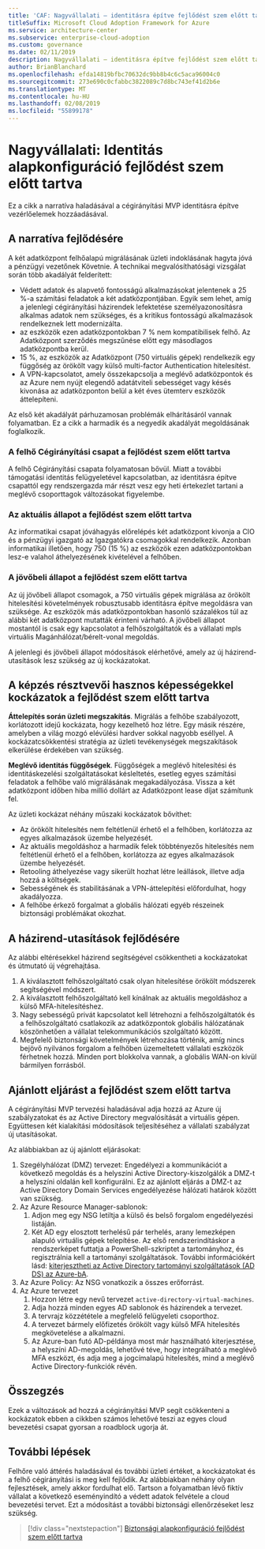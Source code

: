 ```yaml
---
title: 'CAF: Nagyvállalati – identitásra építve fejlődést szem előtt tartva'
titleSuffix: Microsoft Cloud Adoption Framework for Azure
ms.service: architecture-center
ms.subservice: enterprise-cloud-adoption
ms.custom: governance
ms.date: 02/11/2019
description: Nagyvállalati – identitásra építve fejlődést szem előtt tartva
author: BrianBlanchard
ms.openlocfilehash: efda14819bfbc70632dc9bb8b4c6c5aca96004c0
ms.sourcegitcommit: 273e690c0cfabbc3822089c7d8bc743ef41d2b6e
ms.translationtype: MT
ms.contentlocale: hu-HU
ms.lasthandoff: 02/08/2019
ms.locfileid: "55899178"
---
```

# <a name="large-enterprise-identity-baseline-evolution"></a>Nagyvállalati: Identitás alapkonfiguráció fejlődést szem előtt tartva

Ez a cikk a narratíva haladásával a cégirányítási MVP identitásra építve vezérlőelemek hozzáadásával.

## <a name="evolution-of-the-narrative"></a>A narratíva fejlődésére

A két adatközpont felhőalapú migrálásának üzleti indoklásának hagyta jóvá a pénzügyi vezetőnek Követnie. A technikai megvalósíthatósági vizsgálat során több akadályát felderített:

- Védett adatok és alapvető fontosságú alkalmazásokat jelentenek a 25 %-a számítási feladatok a két adatközpontjában. Egyik sem lehet, amíg a jelenlegi cégirányítási házirendek lefektetése személyazonosításra alkalmas adatok nem szükséges, és a kritikus fontosságú alkalmazások rendelkeznek lett modernizálta.
- az eszközök ezen adatközpontokban 7 % nem kompatibilisek felhő. Az Adatközpont szerződés megszűnése előtt egy másodlagos adatközpontba kerül.
- 15 %, az eszközök az Adatközpont (750 virtuális gépek) rendelkezik egy függőség az örökölt vagy külső multi-factor Authentication hitelesítést.
- A VPN-kapcsolatot, amely összekapcsolja a meglévő adatközpontok és az Azure nem nyújt elegendő adatátviteli sebességet vagy késés kivonása az adatközponton belül a két éves ütemterv eszközök áttelepíteni.

Az első két akadályát párhuzamosan problémák elhárításáról vannak folyamatban. Ez a cikk a harmadik és a negyedik akadályát megoldásának foglalkozik.

### <a name="evolution-of-the-cloud-governance-team"></a>A felhő Cégirányítási csapat a fejlődést szem előtt tartva

A felhő Cégirányítási csapata folyamatosan bővül. Miatt a további támogatási identitás felügyeletével kapcsolatban, az identitásra építve csapattól egy rendszergazda már részt vesz egy heti értekezlet tartani a meglévő csoporttagok változásokat figyelembe.

### <a name="evolution-of-the-current-state"></a>Az aktuális állapot a fejlődést szem előtt tartva

Az informatikai csapat jóváhagyás előrelépés két adatközpont kivonja a CIO és a pénzügyi igazgató az Igazgatókra csomagokkal rendelkezik. Azonban informatikai illetően, hogy 750 (15 %) az eszközök ezen adatközpontokban lesz-e valahol áthelyezésének kivételével a felhőben.

### <a name="evolution-of-the-future-state"></a>A jövőbeli állapot a fejlődést szem előtt tartva

Az új jövőbeli állapot csomagok, a 750 virtuális gépek migrálása az örökölt hitelesítési követelmények robusztusabb identitásra építve megoldásra van szüksége. Az eszközök más adatközpontokban hasonló százalékos túl az alábbi két adatközpont mutatták érinteni várható.
A jövőbeli állapot mostantól is csak egy kapcsolatot a felhőszolgáltatók és a vállalati mpls virtuális Magánhálózat/bérelt-vonal megoldás.

A jelenlegi és jövőbeli állapot módosítások elérhetővé, amely az új házirend-utasítások lesz szükség az új kockázatokat.

## <a name="evolution-of-tangible-risks"></a>A képzés résztvevői hasznos képességekkel kockázatok a fejlődést szem előtt tartva

**Áttelepítés során üzleti megszakítás**. Migrálás a felhőbe szabályozott, korlátozott idejű kockázata, hogy kezelhető hoz létre. Egy másik részére, amelyben a világ mozgó elévülési hardver sokkal nagyobb eséllyel. A kockázatcsökkentési stratégia az üzleti tevékenységek megszakítások elkerülése érdekében van szükség.

**Meglévő identitás függőségek**. Függőségek a meglévő hitelesítési és identitáskezelési szolgáltatásokat késleltetés, esetleg egyes számítási feladatok a felhőbe való migrálásának megakadályozása. Vissza a két adatközpont időben hiba millió dollárt az Adatközpont lease díjat számítunk fel.

Az üzleti kockázat néhány műszaki kockázatok bővíthet:

- Az örökölt hitelesítés nem feltétlenül érhető el a felhőben, korlátozza az egyes alkalmazások üzembe helyezését.
- Az aktuális megoldáshoz a harmadik felek többtényezős hitelesítés nem feltétlenül érhető el a felhőben, korlátozza az egyes alkalmazások üzembe helyezését.
- Retooling áthelyezése vagy sikerült hozhat létre leállások, illetve adja hozzá a költségek.
- Sebességének és stabilitásának a VPN-áttelepítési előfordulhat, hogy akadályozza.
- A felhőbe érkező forgalmat a globális hálózati egyéb részeinek biztonsági problémákat okozhat.

## <a name="evolution-of-the-policy-statements"></a>A házirend-utasítások fejlődésére

Az alábbi eltérésekkel házirend segítségével csökkentheti a kockázatokat és útmutató új végrehajtása.

1. A kiválasztott felhőszolgáltató csak olyan hitelesítése örökölt módszerek segítségével módszert.
2. A kiválasztott felhőszolgáltató kell kínálnak az aktuális megoldáshoz a külső MFA-hitelesítéshez.
3. Nagy sebességű privát kapcsolatot kell létrehozni a felhőszolgáltatók és a felhőszolgáltató csatlakozik az adatközpontok globális hálózatának köszönhetően a vállalat telekommunikációs szolgáltató között.
4. Megfelelő biztonsági követelmények létrehozása történik, amíg nincs bejövő nyilvános forgalom a felhőben üzemeltetett vállalati eszközök férhetnek hozzá. Minden port blokkolva vannak, a globális WAN-on kívül bármilyen forrásból.

## <a name="evolution-of-the-best-practices"></a>Ajánlott eljárást a fejlődést szem előtt tartva

A cégirányítási MVP tervezési haladásával adja hozzá az Azure új szabályzatokat és az Active Directory megvalósítását a virtuális gépen. Együttesen két kialakítási módosítások teljesítéséhez a vállalati szabályzat új utasításokat.

Az alábbiakban az új ajánlott eljárásokat:

1. Szegélyhálózat (DMZ) tervezet: Engedélyezi a kommunikációt a következő megoldás és a helyszíni Active Directory-kiszolgálók a DMZ-t a helyszíni oldalán kell konfigurálni. Ez az ajánlott eljárás a DMZ-t az Active Directory Domain Services engedélyezése hálózati határok között van szükség.
2. Az Azure Resource Manager-sablonok:
    1. Adjon meg egy NSG letiltja a külső és belső forgalom engedélyezési listáján.
    1. Két AD egy elosztott terhelésű pár terhelés, arany lemezképen alapuló virtuális gépek telepítése. Az első rendszerindításkor a rendszerképet futtatja a PowerShell-szkriptet a tartományhoz, és regisztrálnia kell a tartományi szolgáltatások. További információkért lásd: [kiterjesztheti az Active Directory tartományi szolgáltatások (AD DS) az Azure-bA](../../../../reference-architectures/identity/adds-extend-domain.md).
3. Az Azure Policy: Az NSG vonatkozik a összes erőforrást.
4. Az Azure tervezet
    1. Hozzon létre egy nevű tervezet `active-directory-virtual-machines`.
    1. Adja hozzá minden egyes AD sablonok és házirendek a tervezet.
    1. A tervrajz közzététele a megfelelő felügyeleti csoporthoz.
    1. A tervezet bármely előfizetés örökölt vagy külső MFA hitelesítés megkövetelése a alkalmazni.
    1. Az Azure-ban futó AD-példánya most már használható kiterjesztése, a helyszíni AD-megoldás, lehetővé téve, hogy integrálható a meglévő MFA eszközt, és adja meg a jogcímalapú hitelesítés, mind a meglévő Active Directory-funkciók révén.

## <a name="conclusion"></a>Összegzés

Ezek a változások ad hozzá a cégirányítási MVP segít csökkenteni a kockázatok ebben a cikkben számos lehetővé teszi az egyes cloud bevezetési csapat gyorsan a roadblock ugorja át.

## <a name="next-steps"></a>További lépések

Felhőre való áttérés haladásával és további üzleti értéket, a kockázatokat és a felhő cégirányítási is meg kell fejlődik. Az alábbiakban néhány olyan fejlesztések, amely akkor fordulhat elő. Tartson a folyamatban lévő fiktív vállalat a következő eseményindító a védett adatok felvétele a cloud bevezetési tervet. Ezt a módosítást a további biztonsági ellenőrzéseket lesz szükség.

> [!div class="nextstepaction"]
> [Biztonsági alapkonfiguráció fejlődést szem előtt tartva](./security-baseline-evolution.md)

